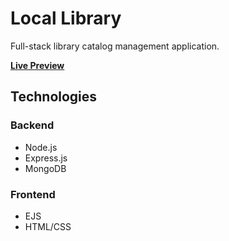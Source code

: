 # Local Library

Full-stack library catalog management application.

**[Live Preview](https://local-library.onrender.com/)**

## Technologies

### Backend

- Node.js
- Express.js
- MongoDB

### Frontend

- EJS
- HTML/CSS
